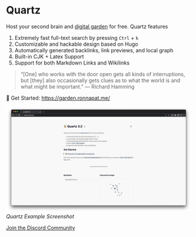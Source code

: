 # Quartz

Host your second brain and [digital garden](https://jzhao.xyz/posts/digital-gardening) for free. Quartz features

1. Extremely fast full-text search by pressing `Ctrl` + `k`
2. Customizable and hackable design based on Hugo
3. Automatically generated backlinks, link previews, and local graph
4. Built-in CJK + Latex Support
5. Support for both Markdown Links and Wikilinks

> “[One] who works with the door open gets all kinds of interruptions, but [they] also occasionally gets clues as to what the world is and what might be important.” — Richard Hamming

🔗 Get Started: https://garden.ronnapat.me/

![Quartz Example Screenshot](./screenshot.png)*Quartz Example Screenshot*

[Join the Discord Community](https://discord.gg/cRFFHYye7t)
